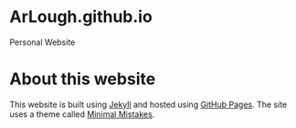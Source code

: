 # ArLough.github.io
Personal Website

# About this website
This website is built using [Jekyll](https://jekyllrb.com) and hosted using [GitHub Pages](https://pages.github.com). The site uses a theme called [Minimal Mistakes](https://github.com/mmistakes/minimal-mistakes).
